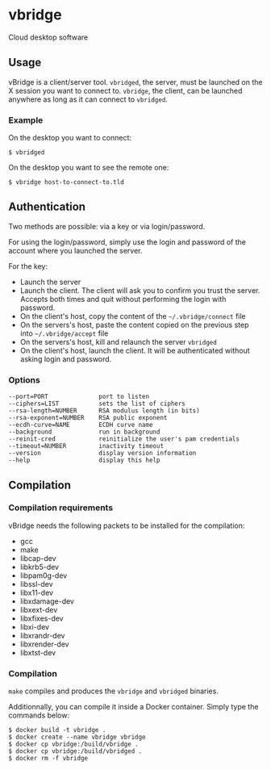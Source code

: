 # vbridge
Cloud desktop software

## Usage
vBridge is a client/server tool.
`vbridged`, the server, must be launched on the X session you want to connect to.
`vbridge`, the client, can be launched anywhere as long as it can connect to `vbridged`.

### Example
On the desktop you want to connect:

    $ vbridged

On the desktop you want to see the remote one:

    $ vbridge host-to-connect-to.tld

## Authentication
Two methods are possible: via a key or via login/password.

For using the login/password, simply use the login and password of the account where you launched the server.

For the key:
- Launch the server
- Launch the client. The client will ask you to confirm you trust the server. Accepts both times and quit without performing the login with password.
- On the client's host, copy the content of the `~/.vbridge/connect` file
- On the servers's host, paste the content copied on the previous step into `~/.vbridge/accept` file
- On the servers's host, kill and relaunch the server `vbridged`
- On the client's host, launch the client. It will be authenticated without asking login and password.

### Options

    --port=PORT              port to listen
    --ciphers=LIST           sets the list of ciphers
    --rsa-length=NUMBER      RSA modulus length (in bits)
    --rsa-exponent=NUMBER    RSA public exponent
    --ecdh-curve=NAME        ECDH curve name
    --background             run in background
    --reinit-cred            reinitialize the user's pam credentials
    --timeout=NUMBER         inactivity timeout
    --version                display version information
    --help                   display this help

## Compilation
### Compilation requirements
vBridge needs the following packets to be installed for the compilation:
- gcc
- make
- libcap-dev
- libkrb5-dev
- libpam0g-dev
- libssl-dev
- libx11-dev
- libxdamage-dev
- libxext-dev
- libxfixes-dev
- libxi-dev
- libxrandr-dev
- libxrender-dev
- libxtst-dev

### Compilation
`make` compiles and produces the `vbridge` and `vbridged` binaries.

Additionnally, you can compile it inside a Docker container.
Simply type the commands below:

    $ docker build -t vbridge .
    $ docker create --name vbridge vbridge
    $ docker cp vbridge:/build/vbridge .
    $ docker cp vbridge:/build/vbridged .
    $ docker rm -f vbridge

